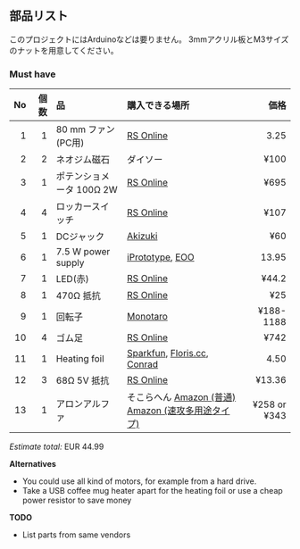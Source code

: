 ## 部品リスト

このプロジェクトにはArduinoなどは要りません。 3mmアクリル板とM3サイズのナットを用意してください。
### Must have

|No|個数|品|購入できる場所|価格|
| ------------: | ------------: | :------------ | :------------ | ------------: |
|1|1|80 mm ファン(PC用)|[RS Online](http://jp.rs-online.com/web/p/axial-fans/7932418/)|3.25|
|2|2|ネオジム磁石|ダイソー|¥100|
|3|1|ポテンショメータ 100Ω 2W|[RS Online](https://jp.rs-online.com/mobile/p/potentiometers/5225254/)|¥695|
|4|4|ロッカースイッチ|[RS Online](https://jp.rs-online.com/mobile/p/rocker-switches/7182247/)|¥107|
|5|1|DCジャック|[Akizuki](http://akizukidenshi.com/catalog/g/gC-06342/)|¥60|
|6|1|7.5 W power supply|[iPrototype](https://iprototype.nl/products/accessoires/power/adapter), [EOO](http://www.eoo-bv.nl/index.php?_a=viewProd&productId=11642)|13.95|
|7|1|LED(赤)|[RS Online](http://jp.rs-online.com/web/p/visible-leds/3208667/)|¥44.2|
|8|1|470Ω 抵抗|[RS Online](http://jp.rs-online.com/web/p/through-hole-fixed-resistors/4911291/)|¥25|
|9|1|回転子|[Monotaro](https://www.monotaro.com/g/00177579/)|¥188-1188|
|10|4|ゴム足|[RS Online](http://jp.rs-online.com/web/p/fixed-height-mounts-feet/4171796/)|¥742|
|11|1|Heating foil|[Sparkfun](https://www.sparkfun.com/products/11288), [Floris.cc](https://www.floris.cc/shop/en/general-components/514-heating-pad-5x10cm.html?search_query=warm&results=4), [Conrad](https://www.conrad.nl/nl/thermo-verwarmingsfolie-zelfklevend-12-vdc-12-vac-22-w-veiligheidstype-ipx4-90-mm-1216623.html)|4.50|
|12|3|68Ω 5V 抵抗|[RS Online](http://jp.rs-online.com/web/p/through-hole-fixed-resistors/7629456/)|¥13.36|
|13|1|アロンアルファ|そこらへん [Amazon (普通)](http://amzn.asia/2qJ4oKK) [Amazon (速攻多用途タイプ)](http://amzn.asia/0jpU0Qh)|¥258 or ¥343|

*Estimate total:* EUR 44.99

**Alternatives**

* You could use all kind of motors, for example from a hard drive.
* Take a USB coffee mug heater apart for the heating foil or use a cheap power resistor to save money

**TODO**
* List parts from same vendors
